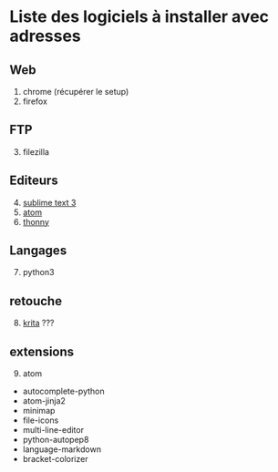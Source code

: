 # Liste des logiciels à installer avec adresses

## Web

1. chrome (récupérer le setup)
2. firefox

## FTP

3. filezilla

## Editeurs

4. [sublime text 3](https://www.sublimetext.com/3)
5. [atom](https://atom.io)
6. [thonny](https://github.com/thonny/thonny/releases/download/v3.2.6/thonny-3.2.6.exe)

## Langages

7. python3

## retouche

8. [krita](https://download.kde.org/stable/krita/) ???

## extensions

9. atom
  * autocomplete-python
  * atom-jinja2
  * minimap
  * file-icons
  * multi-line-editor
  * python-autopep8
  * language-markdown
  * bracket-colorizer

